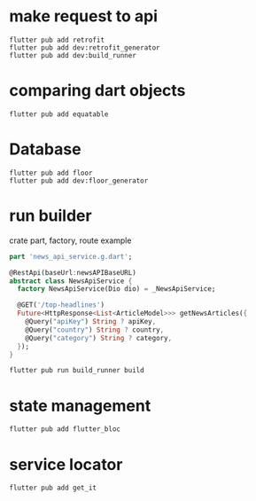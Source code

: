 # make request to api

```
flutter pub add retrofit
flutter pub add dev:retrofit_generator
flutter pub add dev:build_runner
```

# comparing dart objects

```
flutter pub add equatable
```

# Database

```
flutter pub add floor
flutter pub add dev:floor_generator
```

# run builder

crate part, factory, route
example

```dart
part 'news_api_service.g.dart';

@RestApi(baseUrl:newsAPIBaseURL)
abstract class NewsApiService {
  factory NewsApiService(Dio dio) = _NewsApiService;

  @GET('/top-headlines')
  Future<HttpResponse<List<ArticleModel>>> getNewsArticles({
    @Query("apiKey") String ? apiKey,
    @Query("country") String ? country,
    @Query("category") String ? category,
  });
}
```


```
flutter pub run build_runner build
```

# state management

```
flutter pub add flutter_bloc
```

# service locator

```
flutter pub add get_it
```